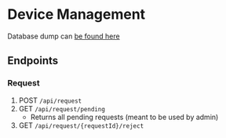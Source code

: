 # Device Management

Database dump can [be found here](https://github.com/kaustubh-ex2/device_schema/tree/dm_kaustubh)

## Endpoints

### Request

1. POST `/api/request`
2. GET `/api/request/pending`
    * Returns all pending requests (meant to be used by admin)
3. GET `/api/request/{requestId}/reject`
